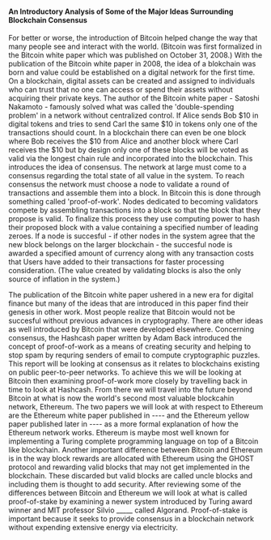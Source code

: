 
#### An Introductory Analysis of Some of the Major Ideas Surrounding Blockchain Consensus  

For better or worse, the introduction of Bitcoin helped change the way that many people see and interact with the world. (Bitcoin was first formalized in the Bitcoin white paper which was published on October 31, 2008.) With the publication of the Bitcoin white paper in 2008, the idea of a blokchain was born and value could be established on a digital network for the first time. On a blockchain, digital assets can be created and assigned to individuals who can trust that no one can access or spend their assets without acquiring their private keys. The author of the Bitcoin white paper - Satoshi Nakamoto - famously solved what was called the 'double-spending problem' in a network without centralized control. If Alice sends Bob $10 in digital tokens and tries to send Carl the same $10 in tokens only one of the transactions should count. In a blockchain there can even be one block where Bob receives the $10 from Alice and another block where Carl receives the $10 but by design only one of these blocks will be voted as valid via the longest chain rule and incorporated into the blockchain. This introduces the idea of consensus. The network at large must come to a consensus regarding the total state of all value in the system. To reach consensus the network must choose a node to validate a round of transactions and assemble them into a block. In Bitcoin this is done through something called 'proof-of-work'. Nodes dedicated to becoming validators compete by assembling transactions into a block so that the block that they propose is valid. To finalize this process they use computing power to hash their proposed block with a value containing a specified number of leading zeroes. If a node is succesful - if other nodes in the system agree that the new block belongs on the larger blockchain - the succesful node is awarded a specified amount of currency along with any transaction costs that Users have added to their transactions for faster processing consideration. (The value created by validating blocks is also the only source of inflation in the system.)  

The publication of the Bitcoin white paper ushered in a new era for digital finance but many of the ideas that are introduced in this paper find their genesis in other work. Most people realize that Bitcoin would not be succesful without previous advances in cryptography. There are other ideas as well introduced by Bitcoin that were developed elsewhere. Concerning consensus, the Hashcash paper written by Adam Back introduced the concept of proof-of-work as a means of creating security and helping to stop spam by requring senders of email to compute cryptographic puzzles. This report will be looking at consensus as it relates to blockchains existing on public peer-to-peer networks. To achieve this we will be looking at Bitcoin then examining proof-of-work more closely by travelling back in time to look at Hashcash. From there we will travel into the future beyond Bitcoin at what is now the world's second most valuable blockcahin network, Ethereum. The two papers we will look at with respect to Ethereum are the Ethereum white paper published in ---- and the Ethereum yellow paper published later in ---- as a more formal explanation of how the Ethereum network works. Ethereum is maybe most well known for implementing a Turing complete programming language on top of a Bitcoin like blockchain. Another important difference between Bitcoin and Ethereum is in the way block rewards are allocated with Ethereum using the GHOST protocol and rewarding valid blocks that may not get implemented in the blockchain. These discarded but valid blocks are called uncle blocks and including them is thought to add security. After reviewing some of the differences between Bitcoin and Ethereum we will look at what is called proof-of-stake by examining a newer system introduced by Turing award winner and MIT professor Silvio _____ called Algorand. Proof-of-stake is important because it seeks to provide consensus in a blockchain network without expending extensive energy via electricity.   


